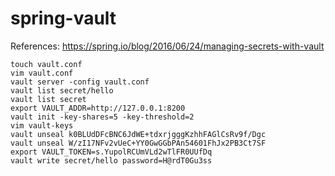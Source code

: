 # spring-vault

References: https://spring.io/blog/2016/06/24/managing-secrets-with-vault
```
touch vault.conf
vim vault.conf
vault server -config vault.conf
vault list secret/hello
vault list secret
export VAULT_ADDR=http://127.0.0.1:8200
vault init -key-shares=5 -key-threshold=2
vim vault-keys
vault unseal k0BLUdDFcBNC6JdWE+tdxrjgggKzhhFAGlCsRv9f/Dgc
vault unseal W/zI17NFv2vUeC+YY0GwGGbPAn54601FhJx2PB3Ct7SF
export VAULT_TOKEN=s.YupolRCUmVLd2wTlFR0UUfDq
vault write secret/hello password=H@rdT0Gu3ss
```
